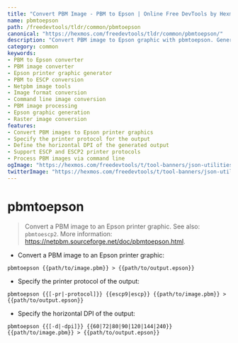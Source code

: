 ```yaml
---
title: "Convert PBM Image - PBM to Epson | Online Free DevTools by Hexmos"
name: pbmtoepson
path: /freedevtools/tldr/common/pbmtoepson
canonical: "https://hexmos.com/freedevtools/tldr/common/pbmtoepson/"
description: "Convert PBM image to Epson graphic with pbmtoepson. Generate Epson printer output from PBM format, supporting DPI and protocol adjustments. Free online tool, no registration required."
category: common
keywords:
- PBM to Epson converter
- PBM image converter
- Epson printer graphic generator
- PBM to ESCP conversion
- Netpbm image tools
- Image format conversion
- Command line image conversion
- PBM image processing
- Epson graphic generation
- Raster image conversion
features:
- Convert PBM images to Epson printer graphics
- Specify the printer protocol for the output
- Define the horizontal DPI of the generated output
- Support ESCP and ESCP2 printer protocols
- Process PBM images via command line
ogImage: "https://hexmos.com/freedevtools/t/tool-banners/json-utilities-banner.png"
twitterImage: "https://hexmos.com/freedevtools/t/tool-banners/json-utilities-banner.png"
---
```


# pbmtoepson

> Convert a PBM image to an Epson printer graphic.
> See also: `pbmtoescp2`.
> More information: <https://netpbm.sourceforge.net/doc/pbmtoepson.html>.

- Convert a PBM image to an Epson printer graphic:

`pbmtoepson {{path/to/image.pbm}} > {{path/to/output.epson}}`

- Specify the printer protocol of the output:

`pbmtoepson {{[-pr|-protocol]}} {{escp9|escp}} {{path/to/image.pbm}} > {{path/to/output.epson}}`

- Specify the horizontal DPI of the output:

`pbmtoepson {{[-d|-dpi]}} {{60|72|80|90|120|144|240}} {{path/to/image.pbm}} > {{path/to/output.epson}}`
